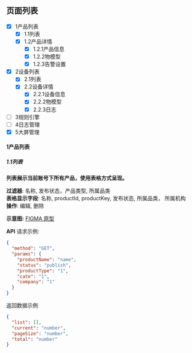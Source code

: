 ## 页面列表

- [x] 1产品列表
    - [x] 1.1列表
    - [x] 1.2产品详情
        - [x] 1.2.1产品信息
        - [x] 1.2.2物模型
        - [x] 1.2.3告警设置
- [x] 2设备列表
    - [x] 2.1列表
    - [x] 2.2设备详情
        - [x] 2.2.1设备信息
        - [x] 2.2.2物模型
        - [x] 2.2.3日志
- [ ] 3规则引擎
- [ ] 4日志管理
- [x] 5大屏管理

#### 1产品列表

##### 1.1列表
**列表展示当前账号下所有产品，使用表格方式呈现。**  

**过滤器**: 名称, 发布状态，产品类型, 所属品类  
**表格显示字段**: 名称, productId, productKey, 发布状态, 所属品类， 所属机构  
**操作**: 编辑, 删除  

**示意图:**  [FIGMA 原型](https://www.figma.com/file/cCABX9I9LsFxvgMm4Bgyd2/mxzn-io?node-id=0%3A1)

**API**
请求示例: 

```json
{
  "method": "GET",
  "params": {
    "productName": "name",
    "status": "publish",
    "productType": "1",
    "cate": "1",
    "company": "1"
  }
}
```

返回数据示例

```json
{
  "list": [],
  "current": "number",
  "pageSize": "number",
  "total": "number"
}
```
